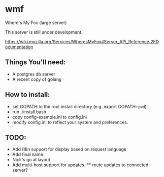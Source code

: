 wmf
===

Where's My Fox (large server)

This server is still under development.

https://wiki.mozilla.org/Services/WheresMyFox#Server_API_Reference.2FDocumentation

Things You'll need:
---

 * A postgres db server
 * A recent copy of golang


How to install:
---
* set GOPATH to the root install directory (e.g. export GOPATH=`pwd`)
* run ./install.bash
* copy config-example.ini to config.ini
* modify config.ini to reflect your system and preferences.

TODO:
---
* Add i18n support for display based on request language
* Add final name
* Nick's go at layout
* Add multi-host support for updates.
** route updates to connected server?

